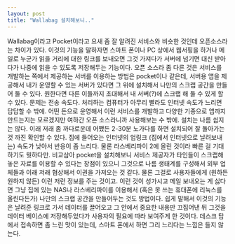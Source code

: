 ```yaml
---
layout: post
title: "Wallabag 설치해보니.."
---
```


Wallabag이라고 Pocket이라고 요새 좀 잘 알려진 서비스와 비슷한 것인데 오픈소스라는 차이가 있다.
이것의 기능을 말하자면 스마트 폰이나 PC 상에서 웹서핑을 하거나 메일로 누군가 읽을 거리에 대한 링크를 보내오면 그것 가져다가 서버에 넘기면 대신 받아다가 나중에 읽을 수 있도록 저장해두는 기능이다.
오픈 소스라 좀 다른 것은 서비스를 개발하는 쪽에서 제공하는 서버를 이용하는 방법은 pocket이나 같은데, 서버용 앱을 제공해서 내가 운영할 수 있는 서버가 있다면 그 위에 설치해서 나만의 스크랩 공간을 만들어 둘 수 있다.
원한다면 다른 이들까지 초대해서 내 서버(?)에 스크랩 해 둘 수 있게 할 수 있다. 문제는 전송 속도다. 처리하는 컴퓨터가 아무리 빨라도 인터넷 속도가 느리면 답답할 수 밖에.
어떤 돈으로 운영해서 이런 서비스를 개발하고 다양한 기종으로 앱까지 만드는지는 모르겠지만 여하간 오픈 소스라니까 사용해보는 수 밖에.
설치는 나름 쉽지는 않다. 이래 저래 좀 까다로운데 어쨌든 2-30분 노가다를 하면 설치되어 잘 돌아가는 것 까진 확인할 수 있다.
집에 들어오는 인터넷의 업링크 (집에서 인터넷으로 날려보내는) 속도가 낮아서 반응이 좀 느리다. 물론 라스베리파이 2에 올린 것이라 빠른 걸 기대하기도 뭣하다만.
비교삼아 pocket을 설치해보니 서비스 제공자가 타인들이 스크랩해놓은 자료를 이용할 수 있다는 장점이 있으니 그것으로 나름 생태계를 구성해서 외부 업체들과 이래 저래 협상해서 이권을 가져오는 것 같다. 물론 그걸로 사용자들에게 (원하든 원하지 않든) 이런 저런 정보를 주는 것이고.
이런 것이 성가시고 메일 보내오는 게 싫다면 그냥 집에 있는 NAS나 라스베리파이를 이용해서 (혹은 못 쓰는 휴대폰에 리눅스를 올린다든가) 나만의 스크랩 공간을 만들어두는 것도 방법이다.
쉽게 말해서 이것의 기능은 날려준 링크로 가서 데이터를 끌어오고 그 안에서 중요한 내용만 끄집어낸 뒤 그것을 데이터 베이스에 저장해두었다가 사용자의 필요에 따라 보여주게 한 것이다.
데스크 탑에서 접속하면 좀 느린 맛이 있는데, 스마트 폰에서 하면 그리 느리다는 느낌은 들지 않는다.


